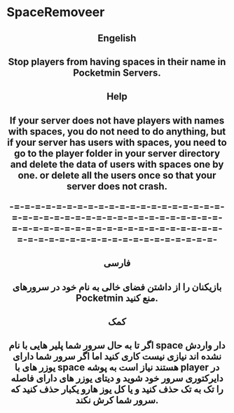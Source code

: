 # SpaceRemoveer
<center>
<h2>Engelish<h2>

Stop players from having spaces in their name in Pocketmin Servers.

<h2>Help<h2>

If your server does not have players with names with spaces, you do not need to do anything, but if your server has users with spaces, you need to go to the player folder in your server directory and delete the data of users with spaces one by one. or delete all the users once so that your server does not crash.
  
-=-=-=-=-=-=-=-=-=-=-=-=-=-=-=-=-=-=-=-=-=-=-=-=-=-=-=-=-=-=-=-=-=-=-=-=-=-=-=-=-=-=-=-=-=-=-=-=-=-=-=-=-=-=-=-=-=-=-=-=-=-=-=-=-=-=-=-=-=-=-=-=-=-=-=-=-=-=-=-
  
<h2>فارسی<h2>

بازیکنان را از داشتن فضای خالی به نام خود در سرورهای Pocketmin منع کنید.

<h2>کمک<h2>

اگر تا به حال سرور شما پلیر هایی با نام space دار واردش نشده اند نیازی نیست کاری کنید اما اگر سرور شما دارای یوزر های با space هستند نیاز است به پوشه player در دایرکتوری سرور خود شوید و دیتای یوزر های دارای فاصله را تک به تک حذف کنید و یا کل یوز هارو یکبار حذف کنید که سرور شما کرش نکند.
</center>
